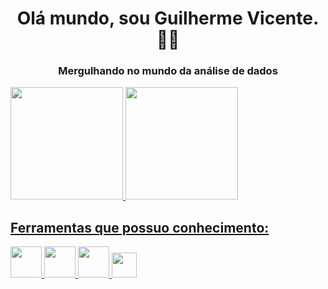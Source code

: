 <h1 align="center">Olá mundo, sou Guilherme Vicente. 👋👋  </h1>
<h3 align="center"> Mergulhando no mundo da análise de dados</h3>

<div>
<a href="https://github.com/guilhermevicente11">
<img height="180em" src="https://github-readme-stats.vercel.app/api/top-langs/?username=seu-usuário-aqui&layout=compact&langs_count=7&theme=dracula"/>
<img height="180em" src="https://github-readme-stats.vercel.app/api?username=seu-usuário-aqui&show_icons=true&theme=dracula&include_all_commits=true&count_private=true"/>
</div>

## Ferramentas que possuo conhecimento:

<img src="https://cdn.jsdelivr.net/gh/devicons/devicon/icons/pandas/pandas-original.svg" width="50" height="50" /> <img src="https://cdn.jsdelivr.net/gh/devicons/devicon/icons/python/python-original.svg" width="50" height="50" /> <img src="https://cdn.jsdelivr.net/gh/devicons/devicon/icons/mysql/mysql-original.svg" width="50" height="50" /> <img src="https://seaborn.pydata.org/_images/logo-wide-lightbg.svg" width="40" height="40" />

